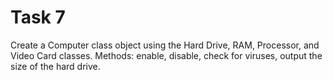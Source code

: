 # Task 7
Create a Computer class object using the Hard Drive, RAM, Processor, and Video Card classes. Methods: enable, disable, check for viruses, output the size of the hard drive.
